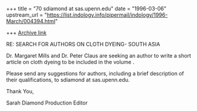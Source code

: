 +++
title = "70 sdiamond at sas.upenn.edu"
date = "1996-03-06"
upstream_url = "https://list.indology.info/pipermail/indology/1996-March/004394.html"

+++
[Archive link](https://list.indology.info/pipermail/indology/1996-March/004394.html)

RE:  SEARCH FOR AUTHORS ON CLOTH DYEING- SOUTH ASIA

Dr. Margaret Mills and Dr. Peter Claus are seeking an author to write a 
short article on cloth dyeing to be included in the volume <South Asian
Folklore: An Encyclopedia>.

Please send any suggestions for authors, including a brief description of 
their qualifications, to sdiamond at sas.upenn.edu.


Thank You,

Sarah Diamond
Production Editor
<South Asian Folklore: An Encyclopedia>





